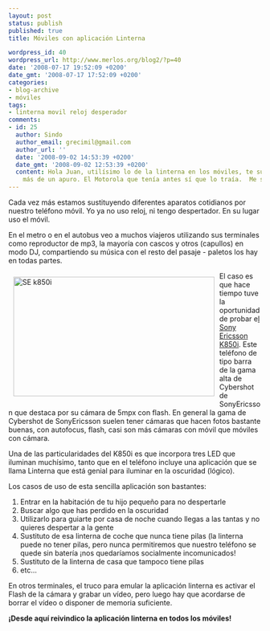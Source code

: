 ```yaml
---
layout: post
status: publish
published: true
title: Móviles con aplicación Linterna

wordpress_id: 40
wordpress_url: http://www.merlos.org/blog2/?p=40
date: '2008-07-17 19:52:09 +0200'
date_gmt: '2008-07-17 17:52:09 +0200'
categories:
- blog-archive
- móviles
tags:
- linterna movil reloj desperador
comments:
- id: 25
  author: Sindo
  author_email: grecimil@gmail.com
  author_url: ''
  date: '2008-09-02 14:53:39 +0200'
  date_gmt: '2008-09-02 12:53:39 +0200'
  content: Hola Juan, utilísimo lo de la linterna en los móviles, te suele sacar de
    más de un apuro. El Motorola que tenía antes sí que lo traía.  Me sumo a esa reivindicación!!
---
```

<p>Cada vez más estamos sustituyendo diferentes aparatos cotidianos por nuestro teléfono móvil. Yo ya no uso reloj, ni tengo despertador. En su lugar uso el móvil.</p>
<p>En el metro o en el autobus veo a muchos viajeros utilizando sus terminales como reproductor de mp3, la mayoría con cascos y otros (capullos) en modo DJ, compartiendo su música con el resto del pasaje - paletos los hay en todas partes.</p>
<p><img class="alignleft" style="margin: 10px; float: left;" src="http://dl.getdropbox.com/u/22698/img/k850i.png" alt="SE k850i" width="400" height="238" />El caso es que hace tiempo tuve la oportunidad de probar e<a title="Página oficial de SonyEricsson K850i" href="http://www.sonyericsson.com/cws/products/mobilephones/overview/k850i?cc=es&amp;lc=es">l Sony Ericsson K850i</a>. Este teléfono de tipo barra de la gama alta de Cybershot de SonyEricsson que destaca por su cámara de 5mpx con flash. En general la gama de Cybershot de SonyEricsson suelen tener cámaras que hacen fotos bastante buenas, con autofocus, flash, casi son más cámaras con móvil que móviles con cámara.</p>
<p>Una de las particularidades del K850i es que incorpora tres LED que iluminan muchísimo, tanto que en el teléfono incluye una aplicación que se llama Linterna que está genial para iluminar en la oscuridad (lógico).</p>
<p>Los casos de uso de esta sencilla aplicación son bastantes:</p>
<ol>
<li>Entrar en la habitación de tu hijo pequeño para no despertarle</li>
<li>Buscar algo que has perdido en la oscuridad</li>
<li>Utilizarlo para guiarte por casa de noche cuando llegas a las tantas y no quieres despertar a la gente</li>
<li>Sustituto de esa linterna de coche que nunca tiene pilas (la linterna puede no tener pilas, pero  nunca permitiremos que nuestro teléfono se quede sin batería ¡nos quedaríamos socialmente incomunicados!</li>
<li>Sustituto de la linterna de casa que tampoco tiene pilas</li>
<li>etc...</li>
</ol>
<p>En otros terminales, el truco para emular la aplicación linterna es activar el Flash de la cámara y grabar un vídeo, pero luego hay que acordarse de borrar el vídeo o disponer de memoria suficiente.</p>
<p><strong>¡Desde aquí reivindico la aplicación linterna en todos los móviles!</strong></p>
